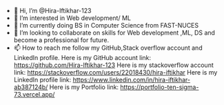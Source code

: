 - 👋 Hi, I’m @Hira-Iftikhar-123
- 👀 I’m interested in Web development/ ML
- 🌱 I’m currently doing BS in Computer Science from FAST-NUCES
- 💞️ I’m looking to collaborate on skills for Web development ,ML, DS and become a professional for future.
- 📫 How to reach me follow my GitHub,Stack overflow account and LinkedIn profile.
Here is my GitHub account link: https://github.com/Hira-Iftikhar-123
Here is my stackoverflow account link: https://stackoverflow.com/users/22018430/hira-iftikhar
Here is my LinkedIn profile link: https://www.linkedin.com/in/hira-iftikhar-ab387124b/
Here is my Portfolio link: https://portfolio-ten-sigma-73.vercel.app/

<!---
Hira-Iftikhar-123/Hira-Iftikhar-123 is a ✨ special ✨ repository because its `README.md` (this file) appears on your GitHub profile.
You can click the Preview link to take a look at your changes.
--->
